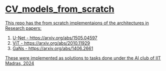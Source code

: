 # <u> CV_models_from_scratch
This repo has the from scratch implementaions of the architectures in Research papers:

1. U-Net - https://arxiv.org/abs/1505.04597 
2. ViT - https://arxiv.org/abs/2010.11929
3. GaNs - https://arxiv.org/abs/1406.2661

These were implemented as solutions to tasks done under the AI club of IIT Madras, 2024
